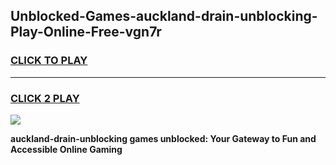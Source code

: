 
## Unblocked-Games-auckland-drain-unblocking-Play-Online-Free-vgn7r
<h3>
<a href="https://premium76.site?title=auckland-drain-unblocking&ref=26A">CLICK TO PLAY</a></h3>
<hr>

<h3>
<a href="https://premium76.site?title=auckland-drain-unblocking&ref=26A">CLICK 2 PLAY</a>
  
</h3>

<a href="https://premium76.site?title=auckland-drain-unblocking&ref=26A"><img src="https://clearcache.store/games.png"></a>


**auckland-drain-unblocking games unblocked: Your Gateway to Fun and Accessible Online Gaming**
